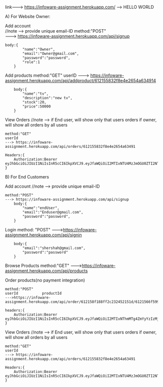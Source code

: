 link--->  https://infoware-assignment.herokuapp.com/    --> HELLO WORLD


A) For Website Owner:

Add account  
    //note --> provide unique email-ID
    method:"POST"                                                 
    ---> https://infoware-assignment.herokuapp.com/api/signup

    body:{
            "name":"Owner",
            "email":"Owner@gmail.com",
            "password":"password",
            "role":1
        }


Add products
    method:"GET"                                                              userID
    ---> https://infoware-assignment.herokuapp.com/api/addproduct/612155832f8e4e2654a634914

        body:{
            "name":"tv",
            "description":"new tv",
            "stock":20,
            "price":50000
        }

View Orders
    //note --> if End user, will show only that users orders
               if owner, will show all orders by all users

    method:"GET"                                                      userId  
    ---> https://infoware-assignment.herokuapp.com/api/orders/612155832f8e4e2654a63491

    Headers:{
        Authorization:Bearer eyJhbGciOiJIUzI1NiIsInR5cCI6IkpXVCJ9.eyJfaWQiOiI2MTIxNTU4MzJmOGU0ZTI2NTRhNjM0OTEiLCJpYXQiOjE2Mjk1NzU5NjIsImV4cCI6MTYyOTc5MTk2Mn0.o74gzUabUZDUnr7nr2Y27d7skY1Lu7ow5i9kVxrLV7E
    }



B)  For End Customers

Add account
    //note --> provide unique email-ID
    
    method:"POST"                                                 
    ---> https://infoware-assignment.herokuapp.com/api/signup
        body:{
            "name":"endUser",
            "email":"Enduser@gmail.com",
            "password":"password",
        }

Login
    method: "POST"
    --->https://infoware-assignment.herokuapp.com/api/signin
    
        body:{
            "email":"shershah@gmail.com",
            "password":"password"
        }


Browse Products
    method:"GET"
    --->https://infoware-assignment.herokuapp.com/api/products


Order products(no payment integration)

    method:"POST"                                                      userId           productId
    --->https://infoware-assignment.herokuapp.com/api/order/612158f188ff2c232452151d/6121566f59988c42cc4e40f3

    headers:{
        Authorization:Bearer eyJhbGciOiJIUzI1NiIsInR5cCI6IkpXVCJ9.eyJfaWQiOiI2MTIxNThmMTg4ZmYyYzIzMjQ1MjE1MWQiLCJpYXQiOjE2Mjk1NzU0MTgsImV4cCI6MTYyOTc5MTQxOH0.eV5gP0or_zVQ5hxSSlN6bbbkXf3qTSmbI5BBwgwvwhU
    }

View Orders
//note --> if End user, will show only that users orders
               if owner, will show all orders by all users

    method:"GET"                                                      userId  
    ---> https://infoware-assignment.herokuapp.com/api/orders/612155832f8e4e2654a63491

    Headers:{
        Authorization:Bearer eyJhbGciOiJIUzI1NiIsInR5cCI6IkpXVCJ9.eyJfaWQiOiI2MTIxNTU4MzJmOGU0ZTI2NTRhNjM0OTEiLCJpYXQiOjE2Mjk1NzU5NjIsImV4cCI6MTYyOTc5MTk2Mn0.o74gzUabUZDUnr7nr2Y27d7skY1Lu7ow5i9kVxrLV7E
    }

